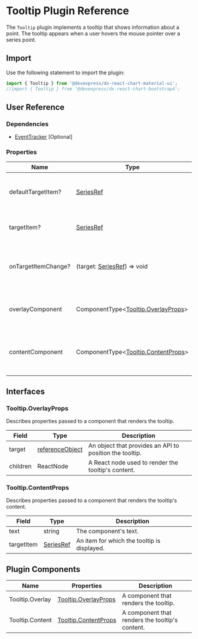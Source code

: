 # Tooltip Plugin Reference

The `Tooltip` plugin implements a tooltip that shows information about a point. The tooltip appears when a user hovers the mouse pointer over a series point.

## Import

Use the following statement to import the plugin:

```js
import { Tooltip } from '@devexpress/dx-react-chart-material-ui';
//import { Tooltip } from '@devexpress/dx-react-chart-bootstrap4';
```

## User Reference

### Dependencies

- [EventTracker](event-tracker.md) [Optional]

### Properties

Name | Type | Default | Description
-----|------|---------|------------
defaultTargetItem? | [SeriesRef](./event-tracker.md#seriesref) | | An item for which the tooltip is displayed initially.
targetItem? | [SeriesRef](./event-tracker.md#seriesref) | | An item for which the tooltip is displayed.
onTargetItemChange? | (target: [SeriesRef](./event-tracker.md#seriesref)) => void | | A function that is executed when the target item changes.
overlayComponent | ComponentType&lt;[Tooltip.OverlayProps](#tooltipoverlayprops)&gt; | | A component that renders the tooltip.
contentComponent | ComponentType&lt;[Tooltip.ContentProps](#tooltipcontentprops)&gt; | | A component that renders the tooltip content.

## Interfaces

### Tooltip.OverlayProps

Describes properties passed to a component that renders the tooltip.

Field | Type | Description
------|------|------------
target | [referenceObject](https://popper.js.org/popper-documentation.html#referenceObject) | An object that provides an API to position the tooltip.
children | ReactNode | A React node used to render the tooltip's content.

### Tooltip.ContentProps

Describes properties passed to a component that renders the tooltip's content.

Field | Type | Description
------|------|------------
text | string | The component's text.
targetItem | [SeriesRef](./event-tracker.md#seriesref) | An item for which the tooltip is displayed.

## Plugin Components

Name | Properties | Description
-----|------------|------------
Tooltip.Overlay | [Tooltip.OverlayProps](#tooltipoverlayprops) | A component that renders the tooltip.
Tooltip.Content | [Tooltip.ContentProps](#tooltipcontentprops) | A component that renders the tooltip's content.
